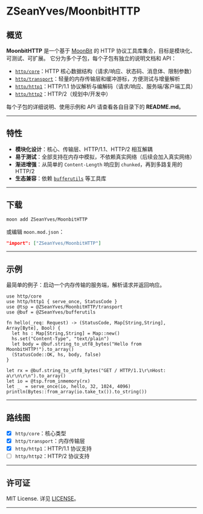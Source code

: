# ZSeanYves/MoonbitHTTP

## 概览

**MoonbitHTTP** 是一个基于 [MoonBit](https://www.moonbitlang.com/) 的 HTTP 协议工具库集合，目标是模块化、可测试、可扩展。
它分为多个子包，每个子包有独立的说明文档和 API：

* [`http/core`](./src/core/README.md)：HTTP 核心数据结构（请求/响应、状态码、消息体、限制参数）
* [`http/transport`](./src/transport/README.md)：轻量的内存传输层和缓冲游标，方便测试与增量解析
* [`http/http1`](./src/http1/README.md)：HTTP/1.1 协议解析与编解码（请求/响应、服务端/客户端工具）
* [`http/http2`](./src/http2/README.md)：HTTP/2（规划中/开发中）

每个子包的详细说明、使用示例和 API 请查看各自目录下的 **README.md**。

---

## 特性

* **模块化设计**：核心、传输层、HTTP/1.1、HTTP/2 相互解耦
* **易于测试**：全部支持在内存中模拟，不依赖真实网络（后续会加入真实网络）
* **渐进增强**：从简单的 `Content-Length` 响应到 `chunked`，再到多路复用的 HTTP/2
* **生态兼容**：依赖 [`bufferutils`](https://github.com/ZSeanYves/BufferUtils) 等工具库

---

## 下载

```bash
moon add ZSeanYves/MoonbitHTTP
```

或编辑 `moon.mod.json`：

```json
"import": ["ZSeanYves/MoonbitHTTP"]
```

---

## 示例

最简单的例子：启动一个内存传输的服务端，解析请求并返回响应。

```moonbit
use http/core
use http/http1 { serve_once, StatusCode }
use @tsp = @ZSeanYves/MoonbitHTTP/transport
use @buf = @ZSeanYves/bufferutils

fn hello(_req: Request) -> (StatusCode, Map[String,String], Array[Byte], Bool) {
  let hs : Map[String,String] = Map::new()
  hs.set("Content-Type", "text/plain")
  let body = @buf.string_to_utf8_bytes("Hello from MoonbitHTTP!").to_array()
  (StatusCode::OK, hs, body, false)
}

let rx = @buf.string_to_utf8_bytes("GET / HTTP/1.1\r\nHost: a\r\n\r\n").to_array()
let io = @tsp.from_inmemory(rx)
let _  = serve_once(io, hello, 32, 1024, 4096)
println(Bytes::from_array(io.take_tx()).to_string())
```

---

## 路线图

* [x] `http/core`：核心类型
* [x] `http/transport`：内存传输层
* [x] `http/http1`：HTTP/1.1 协议支持
* [ ] `http/http2`：HTTP/2 协议支持

---

## 许可证

MIT License. 详见 [LICENSE](./LICENSE)。

---